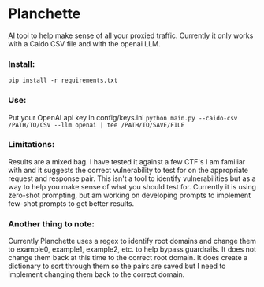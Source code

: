 # Planchette
AI tool to help make sense of all your proxied traffic. Currently it only works with a Caido CSV file and with the openai LLM.

### Install:
```pip install -r requirements.txt```

### Use:
Put your OpenAI api key in config/keys.ini 
```python main.py --caido-csv /PATH/TO/CSV --llm openai | tee /PATH/TO/SAVE/FILE```

### Limitations:
Results are a mixed bag. I have tested it against a few CTF's I am familiar with and it suggests the correct vulnerability to test for on the appropriate request and response pair. This isn't a tool to identify vulnerabilities but as a way to help you make sense of what you should test for. Currently it is using zero-shot prompting, but am working on developing prompts to implement few-shot prompts to get better results. 

### Another thing to note:
Currently Planchette uses a regex to identify root domains and change them to example0, example1, example2, etc. to help bypass guardrails. It does not change them back at this time to the correct root domain. It does create a dictionary to sort through them so the pairs are saved but I need to implement changing them back to the correct domain.
